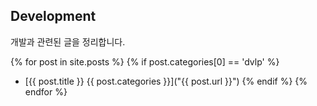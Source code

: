## Development
개발과 관련된 글을 정리합니다.

{% for post in site.posts %}
{% if post.categories[0] == 'dvlp' %}
- [{{ post.title }} {{ post.categories }}]("{{ post.url }}")
{% endif %}
{% endfor %}
